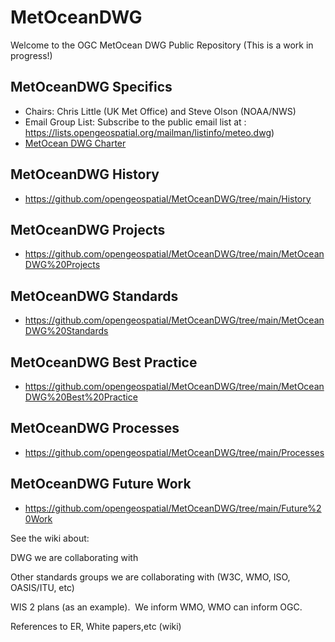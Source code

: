# MetOceanDWG

Welcome to the OGC MetOcean DWG Public Repository (This is a work in progress!)

## MetOceanDWG Specifics

  - Chairs: Chris Little (UK Met Office) and Steve Olson (NOAA/NWS)
  - Email Group List: Subscribe to the public email list at : https://lists.opengeospatial.org/mailman/listinfo/meteo.dwg)
  - [MetOcean DWG Charter](https://github.com/opengeospatial/MetOceanDWG/blob/main/History/09-DRAFT_MeteorologyOceanography_DWG_Charter.doc)

## MetOceanDWG History

  - https://github.com/opengeospatial/MetOceanDWG/tree/main/History

## MetOceanDWG Projects

  - https://github.com/opengeospatial/MetOceanDWG/tree/main/MetOceanDWG%20Projects

## MetOceanDWG Standards

  - https://github.com/opengeospatial/MetOceanDWG/tree/main/MetOceanDWG%20Standards

## MetOceanDWG Best Practice

  - https://github.com/opengeospatial/MetOceanDWG/tree/main/MetOceanDWG%20Best%20Practice

## MetOceanDWG Processes

  - https://github.com/opengeospatial/MetOceanDWG/tree/main/Processes

## MetOceanDWG Future Work

  - https://github.com/opengeospatial/MetOceanDWG/tree/main/Future%20Work

See the wiki about:

DWG we are collaborating with

Other standards groups we are collaborating with (W3C, WMO, ISO, OASIS/ITU, etc)
  
  WIS 2 plans (as an example).  We inform WMO, WMO can inform OGC.

References to ER, White papers,etc (wiki)
